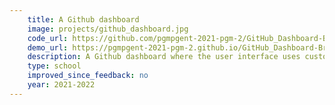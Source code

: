 ```yaml
---
    title: A Github dashboard
    image: projects/github_dashboard.jpg
    code_url: https://github.com/pgmpgent-2021-pgm-2/GitHub_Dashboard-Brent_Van_Steertegem/
    demo_url: https://pgmpgent-2021-pgm-2.github.io/GitHub_Dashboard-Brent_Van_Steertegem/
    description: A Github dashboard where the user interface uses custom api-calls to interact with the back-end.
    type: school
    improved_since_feedback: no
    year: 2021-2022
---
```


